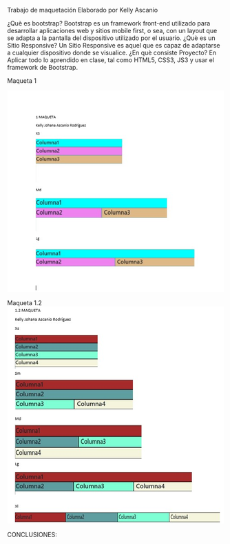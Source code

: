
Trabajo de maquetación
Elaborado por Kelly Ascanio

¿Què es bootstrap? Bootstrap es un framework front-end utilizado para desarrollar aplicaciones web y sitios mobile first, o sea, con un layout que se adapta a la pantalla del dispositivo utilizado por el usuario.
¿Què es un Sitio Responsive? Un Sitio Responsive es aquel que es capaz de adaptarse a cualquier dispositivo donde se visualice.
¿En què consiste Proyecto? En Aplicar todo lo aprendido en clase, tal como HTML5, CSS3, JS3 y usar el framework de Bootstrap.

Maqueta 1

![](https://github.com/KellyAscanio/Web_Site_Responsive/blob/main/MAQUETA1.jpg)

Maqueta 1.2
![](https://github.com/KellyAscanio/Web_Site_Responsive/blob/KJascanio/maqueta1%2C2.jpg)

CONCLUSIONES: 
